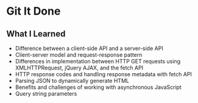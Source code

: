 # Git It Done

## What I Learned
* Difference between a client-side API and a server-side API
* Client-server model and request-response pattern
* Differences in implementation between HTTP GET requests using XMLHTTPRequest, jQuery AJAX, and the fetch API
* HTTP response codes and handling response metadata with fetch API
* Parsing JSON to dynamically generate HTML
* Benefits and challenges of working with asynchronous JavaScript
* Query string parameters
